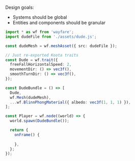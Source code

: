 Design goals:
- Systems should be global
- Entities and components should be granular

```ts
import * as wf from 'wayfare';
import dudeFile from './assets/dude.js';

const dudeMesh = wf.meshAsset({ src: dudeFile });

// Just re-exported Koota traits
const Dude = wf.trait({
  freeFallHorizontalSpeed: 2,
  movementDir: () => vec3f(),
  smoothTurnDir: () => vec3f(),
});

const DudeBundle = () => [
  Dude,
  wf.Mesh(dudeMesh),
  ...wf.BlinnPhongMaterial({ albedo: vec3f(1, 1, 1) }),
];

const Player = wf.node((world) => {
  world.spawn(DudeBundle());

  return {
    onFrame() {
      
    },
  };
});
```